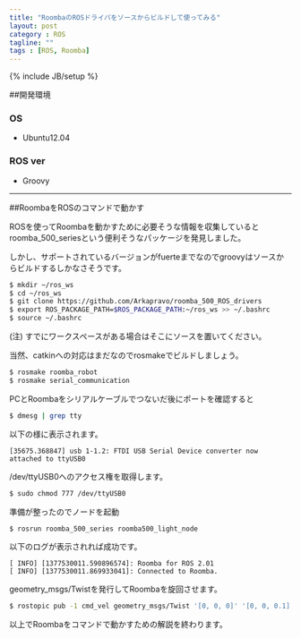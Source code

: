 ```yaml
---
title: "RoombaのROSドライバをソースからビルドして使ってみる"
layout: post
category : ROS
tagline: ""
tags : [ROS, Roomba]
---
```


{% include JB/setup %}

##開発環境

### OS

 * Ubuntu12.04

### ROS ver

 * Groovy

**********

##RoombaをROSのコマンドで動かす

ROSを使ってRoombaを動かすために必要そうな情報を収集しているとroomba_500_seriesという便利そうなパッケージを発見しました。

しかし、サポートされているバージョンがfuerteまでなのでgroovyはソースからビルドするしかなさそうです。

```sh
$ mkdir ~/ros_ws
$ cd ~/ros_ws
$ git clone https://github.com/Arkapravo/roomba_500_ROS_drivers
$ export ROS_PACKAGE_PATH=$ROS_PACKAGE_PATH:~/ros_ws >> ~/.bashrc
$ source ~/.bashrc
```

(注) すでにワークスペースがある場合はそこにソースを置いてください。

当然、catkinへの対応はまだなのでrosmakeでビルドしましょう。

```sh
$ rosmake roomba_robot 
$ rosmake serial_communication 
```

PCとRoombaをシリアルケーブルでつないだ後にポートを確認すると

```sh
$ dmesg | grep tty
```

以下の様に表示されます。

    [35675.368847] usb 1-1.2: FTDI USB Serial Device converter now attached to ttyUSB0

/dev/ttyUSB0へのアクセス権を取得します。

```sh
$ sudo chmod 777 /dev/ttyUSB0
```

準備が整ったのでノードを起動

```sh
$ rosrun roomba_500_series roomba500_light_node
```

以下のログが表示されれば成功です。

    [ INFO] [1377530011.590896574]: Roomba for ROS 2.01
    [ INFO] [1377530011.869933041]: Connected to Roomba.

geometry_msgs/Twistを発行してRoombaを旋回させます。

```sh
$ rostopic pub -1 cmd_vel geometry_msgs/Twist '[0, 0, 0]' '[0, 0, 0.1]' && rostopic pub -1 cmd_vel geometry_msgs/Twist '[0, 0, 0]' '[0, 0, 0]'
```

以上でRoombaをコマンドで動かすための解説を終わります。

